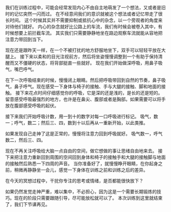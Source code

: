 我们在训练过程中，可能会经常发现内心不由自主地萌发了一个想法，又或者是旧时的记忆突然一闪而过。
在不经意间我们的意识就被这个想法或者记忆带走了很长时间。
这个时候其实并不需要抑制或抵抗心中的杂念，以一个旁观者的角度来对待他们就好。
内心的杂念就好比公路上的车流，我们有时候会被卷入其中，有时候想要上前拦截车流。
其实我们只需要静静地坐在路边观察车流就能从容地把注意力带回到当下。

现在还是跟昨天一样，在一个不被打扰的地方舒服地坐下，双手可以轻轻平放在大腿上。
接下来以柔和的目光注视前方，然后将坐姿慢慢调整到一个有助于保持清醒而又不僵硬的状态，将背部挺直一些就好。
现在我们开始做深呼吸，用鼻子吸气，嘴巴呼气。

在下一次呼吸结束的时候，慢慢闭上眼睛。然后把呼吸带回到自然的节奏，鼻子吸气，鼻子呼气。现在感受一下身体与椅子的接触、手与大腿的接触、脚和地面的接触。
接下来花点时间仔细感觉你的呼吸，它是深的还是浅的，是长的还是短的。
留意感受呼吸最强烈的地方，也许是在鼻尖、腹部或者是胸部。如果需要可以将手放在腹部感受呼吸的起伏。

接下来我们开始呼吸计数，用一到十的数字对每一口呼吸进行标记。
吸气，数一；呼气，数二；然后三、四，数到十以后再从一重新开始，以此类推。

如果发现自己走神了这是正常的，慢慢将注意力回到呼吸就好。
吸气数一，呼气数二，然后三、四。

现在不再关注呼吸给大脑一点自由的空间，做它想做的事让思绪自由地来去。
接下来把注意力重新回到周围的空间回到身体和椅子的接触手和大腿的接触脚与地面的接触然后熟悉一下四周的声音。
当你准备好了，就慢慢睁开眼睛，在你起身之前，稍微再静静坐一会儿，感觉一下身体在训练之前和训练之后的差异。

在今天的冥想过程中，干扰你专注的思考或情绪，是否都能很快放下？

如果仍然发觉走神严重，难以集中，不必担心，因为这是一个需要长期锻炼的技巧。现在的阶段只需要跟随引导，尽可能放松就可以了。
本次训练到这里就结束了，我们下节课再见。